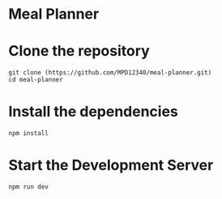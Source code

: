 
# Meal Planner




# Clone the repository
```
git clone (https://github.com/MPD12340/meal-planner.git)
cd meal-planner
```

# Install the dependencies
```
npm install
```
#  Start the Development Server
```
npm run dev
```
